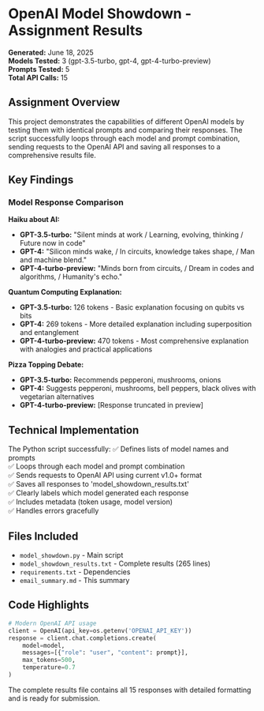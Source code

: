 # OpenAI Model Showdown - Assignment Results

**Generated:** June 18, 2025  
**Models Tested:** 3 (gpt-3.5-turbo, gpt-4, gpt-4-turbo-preview)  
**Prompts Tested:** 5  
**Total API Calls:** 15  

## Assignment Overview
This project demonstrates the capabilities of different OpenAI models by testing them with identical prompts and comparing their responses. The script successfully loops through each model and prompt combination, sending requests to the OpenAI API and saving all responses to a comprehensive results file.

## Key Findings

### Model Response Comparison

**Haiku about AI:**
- **GPT-3.5-turbo:** "Silent minds at work / Learning, evolving, thinking / Future now in code"
- **GPT-4:** "Silicon minds wake, / In circuits, knowledge takes shape, / Man and machine blend."
- **GPT-4-turbo-preview:** "Minds born from circuits, / Dream in codes and algorithms, / Humanity's echo."

**Quantum Computing Explanation:**
- **GPT-3.5-turbo:** 126 tokens - Basic explanation focusing on qubits vs bits
- **GPT-4:** 269 tokens - More detailed explanation including superposition and entanglement
- **GPT-4-turbo-preview:** 470 tokens - Most comprehensive explanation with analogies and practical applications

**Pizza Topping Debate:**
- **GPT-3.5-turbo:** Recommends pepperoni, mushrooms, onions
- **GPT-4:** Suggests pepperoni, mushrooms, bell peppers, black olives with vegetarian alternatives
- **GPT-4-turbo-preview:** [Response truncated in preview]

## Technical Implementation

The Python script successfully:
✅ Defines lists of model names and prompts  
✅ Loops through each model and prompt combination  
✅ Sends requests to OpenAI API using current v1.0+ format  
✅ Saves all responses to 'model_showdown_results.txt'  
✅ Clearly labels which model generated each response  
✅ Includes metadata (token usage, model version)  
✅ Handles errors gracefully  

## Files Included
- `model_showdown.py` - Main script
- `model_showdown_results.txt` - Complete results (265 lines)
- `requirements.txt` - Dependencies
- `email_summary.md` - This summary

## Code Highlights
```python
# Modern OpenAI API usage
client = OpenAI(api_key=os.getenv('OPENAI_API_KEY'))
response = client.chat.completions.create(
    model=model,
    messages=[{"role": "user", "content": prompt}],
    max_tokens=500,
    temperature=0.7
)
```

The complete results file contains all 15 responses with detailed formatting and is ready for submission. 
